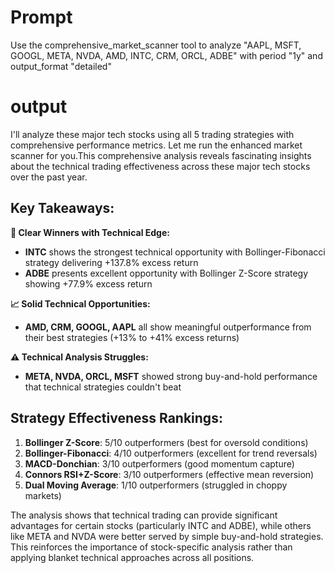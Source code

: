 # Prompt

Use the comprehensive_market_scanner tool to analyze "AAPL, MSFT, GOOGL, META, NVDA, AMD, INTC, CRM, ORCL, ADBE" with period "1y" and output_format "detailed"

# output
I'll analyze these major tech stocks using all 5 trading strategies with comprehensive performance metrics. Let me run the enhanced market scanner for you.This comprehensive analysis reveals fascinating insights about the technical trading effectiveness across these major tech stocks over the past year.

## Key Takeaways:

**🎯 Clear Winners with Technical Edge:**
- **INTC** shows the strongest technical opportunity with Bollinger-Fibonacci strategy delivering +137.8% excess return
- **ADBE** presents excellent opportunity with Bollinger Z-Score strategy showing +77.9% excess return

**📈 Solid Technical Opportunities:**
- **AMD, CRM, GOOGL, AAPL** all show meaningful outperformance from their best strategies (+13% to +41% excess returns)

**⚠️ Technical Analysis Struggles:**
- **META, NVDA, ORCL, MSFT** showed strong buy-and-hold performance that technical strategies couldn't beat

## Strategy Effectiveness Rankings:
1. **Bollinger Z-Score**: 5/10 outperformers (best for oversold conditions)
2. **Bollinger-Fibonacci**: 4/10 outperformers (excellent for trend reversals)
3. **MACD-Donchian**: 3/10 outperformers (good momentum capture)
4. **Connors RSI+Z-Score**: 3/10 outperformers (effective mean reversion)
5. **Dual Moving Average**: 1/10 outperformers (struggled in choppy markets)

The analysis shows that technical trading can provide significant advantages for certain stocks (particularly INTC and ADBE), while others like META and NVDA were better served by simple buy-and-hold strategies. This reinforces the importance of stock-specific analysis rather than applying blanket technical approaches across all positions.